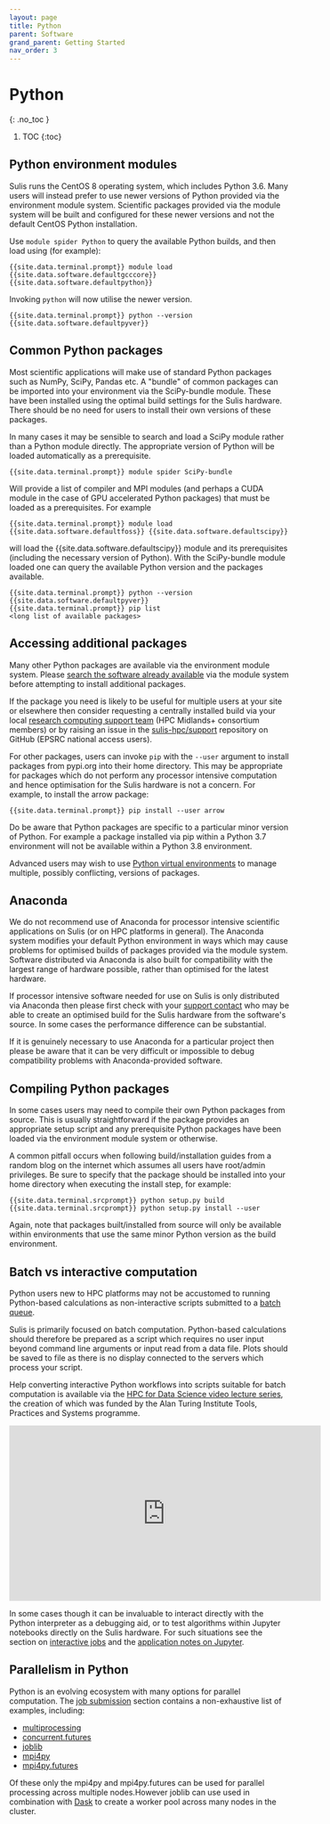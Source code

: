 ```yaml
---
layout: page
title: Python 
parent: Software
grand_parent: Getting Started
nav_order: 3
---
```


# Python 
{: .no_toc }

1. TOC
{:toc}

## Python environment modules

Sulis runs the CentOS 8 operating system, which includes Python 3.6. Many users will instead prefer to use newer versions of Python provided via the environment module system. Scientific packages provided via the module system will be built and configured for these newer versions and not the default CentOS Python installation.

Use `module spider Python` to query the available Python builds, and then load using (for example):

```shell
{{site.data.terminal.prompt}} module load {{site.data.software.defaultgcccore}} {{site.data.software.defaultpython}}
```

Invoking `python` will now utilise the newer version.

```shell
{{site.data.terminal.prompt}} python --version
{{site.data.software.defaultpyver}}
```

## Common Python packages

Most scientific applications will make use of standard Python packages such as NumPy, SciPy, Pandas etc. A "bundle" of common packages can be imported into your environment via the SciPy-bundle module. These have been installed using the optimal build
settings for the Sulis hardware. There should be no need for users to install their own versions of these packages. 

In many cases it may be sensible to search and load a SciPy module rather than a Python module directly. The appropriate version of Python will be loaded automatically as a prerequisite.

```shell
{{site.data.terminal.prompt}} module spider SciPy-bundle
```
Will provide a list of compiler and MPI modules (and perhaps a CUDA module in the case of GPU accelerated Python packages) that must be loaded as a prerequisites. For example
```shell
{{site.data.terminal.prompt}} module load {{site.data.software.defaultfoss}} {{site.data.software.defaultscipy}}
```
will load the {{site.data.software.defaultscipy}} module and its prerequisites (including the necessary version of Python). With the SciPy-bundle module loaded one can query the available Python version and the packages available.
```shell
{{site.data.terminal.prompt}} python --version
{{site.data.software.defaultpyver}}
{{site.data.terminal.prompt}} pip list
<long list of available packages>
```

## Accessing additional packages

Many other Python packages are available via the environment module system. Please [search the software already available](modules/#searching-modules) via the module system before attempting to install additional packages. 

If the package you need is likely to be useful for multiple users at your site or elsewhere then consider requesting a centrally installed build via your local [research computing support team](../../support) (HPC Midlands+ consortium members) or by raising an issue in the [sulis-hpc/support](https://github.com/sulis-hpc/support/issues) repository on GitHub (EPSRC national access users).

For other packages, users can invoke `pip` with the `--user` argument to install packages from pypi.org into their home directory. This may be appropriate for packages which do not perform any processor intensive computation and hence optimisation for the Sulis hardware is not a concern. For example, to install the arrow package:

```shell
{{site.data.terminal.prompt}} pip install --user arrow 
```

Do be aware that Python packages are specific to a particular minor version of Python. For example a package installed via pip within a Python 3.7 environment will not be available within a Python 3.8 environment. 

Advanced users may wish to use [Python virtual environments](https://docs.python.org/3/tutorial/venv.html) to manage multiple, possibly conflicting, versions of packages.  

## Anaconda

We do not recommend use of Anaconda for processor intensive scientific applications on Sulis (or on HPC platforms in general). The Anaconda system modifies your default Python environment in ways which may cause problems for optimised builds of packages provided via the module system. Software distributed via Anaconda is also built for compatibility with the largest range of hardware possible, rather than optimised for the latest hardware.

If processor intensive software needed for use on Sulis is only distributed via Anaconda then please first check with your [support contact](../../suport/) who may be able to create an optimised build for the Sulis hardware from the software's source. In some cases the performance difference can be substantial.

If it is genuinely necessary to use Anaconda for a particular project then please be aware that it can be very difficult or impossible to debug compatibility problems with Anaconda-provided software. 

## Compiling Python packages

In some cases users may need to compile their own Python packages from source. This is usually straightforward if the package provides an appropriate setup script and any prerequisite Python packages have been loaded via the environment module system or otherwise. 

A common pitfall occurs when following build/installation guides from a random blog on the internet which assumes all users have root/admin privileges. Be sure to specify that the package should be installed into your home directory when executing the install step, for example:

```shell
{{site.data.terminal.srcprompt}} python setup.py build
{{site.data.terminal.srcprompt}} python setup.py install --user
```

Again, note that packages built/installed from source will only be available within environments that use the same minor Python version as the build environment.

## Batch vs interactive computation 

Python users new to HPC platforms may not be accustomed to running Python-based calculations as non-interactive scripts submitted to a [batch queue](../batchq/).

Sulis is primarily focused on batch computation. Python-based calculations should therefore be prepared as a script which requires no user input beyond command line arguments or input read from a data file. Plots should be saved to file as there is no display connected to the servers which process your script. 

Help converting interactive Python workflows into scripts suitable for batch computation is available via the [HPC for Data Science video lecture series](https://warwick.ac.uk/hpc4ds), the creation of which was funded by the Alan Turing Institute Tools, Practices and Systems programme. 

<iframe width="560" height="315" src="https://www.youtube.com/embed/videoseries?list=PLHRVUtPOez8xPRtcxXlP3msx7Eo2WZ-Pc" title="YouTube video player" frameborder="0" allow="accelerometer; autoplay; clipboard-write; encrypted-media; gyroscope; picture-in-picture" allowfullscreen></iframe>

In some cases though it can be invaluable to interact directly with the Python interpreter as a debugging aid, or to test algorithms within Jupyter notebooks directly on the Sulis hardware. For such situations see the section on [interactive jobs](../batchq/interactive) and the [application notes on Jupyter](../appnotes/jupyter).

## Parallelism in Python

Python is an evolving ecosystem with many options for parallel computation. The [job submission](../batchq) section contains a non-exhaustive list of examples, including:

- [multiprocessing](../batchq/singlenode.markdown#python-multiprocessing)
- [concurrent.futures](../batchq/singlenode.markdown#python-concurrentfutures)
- [joblib](../batchq/singlenode.markdown#python-joblib)
- [mpi4py](../batchq/mpi.markdown#mpi4py)
- [mpi4py.futures](../batchq/mpi.markdown/#mpi4pyfutures)

Of these only the mpi4py and mpi4py.futures can be used for parallel processing across multiple nodes.However joblib can use used in combination with [Dask](../../advanced/ensemble/dask) to create a worker pool across many nodes in the cluster.